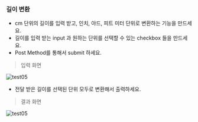 ### 길이 변환

* cm 단위의 길이를 입력 받고, 인치, 야드, 피트 미터 단위로 변환하는 기능을 만드세요. 
* 길이를 입력 받는 input 과 원하는 단위를 선택할 수 있는 checkbox 들을 만드세요. 
* Post Method를 통해서 submit 하세요. 

> 입력 화면 

![test05](/material/images/dulumary/web/jsp/test05_input.png)

* 전달 받은 길이를 선택된 단위 모두로 변환해서 출력하세요. 

> 결과 화면

![test05](/material/images/dulumary/web/jsp/test05_result.png)
